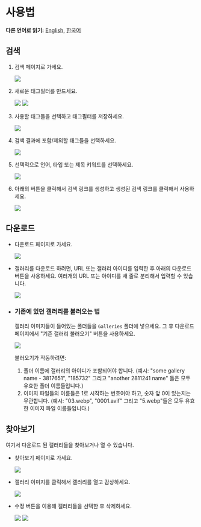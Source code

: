# 사용법

**다른 언어로 읽기:** [English](usage.md), [한국어](usage-ko.md)

## 검색
1. 검색 페이지로 가세요.

    <img src="images/search-1.jpeg">

2. 새로운 태그필터를 만드세요.

    <img src="images/search-2-1.jpeg">
    <img src="images/search-2-2.jpeg">

3. 사용할 태그들을 선택하고 태그필터를 저장하세요.

    <img src="images/search-3.jpeg">

4. 검색 결과에 포함/제외할 태그들을 선택하세요.

    <img src="images/search-4.jpeg">

5. 선택적으로 언어, 타입 또는 제목 키워드를 선택하세요.

    <img src="images/search-5.jpeg">

6. 아래의 버튼을 클릭해서 검색 링크를 생성하고 생성된 검색 링크를 클릭해서 사용하세요.

    <img src="images/search-6.jpeg">

## 다운로드
- 다운로드 페이지로 가세요.

    <img src="images/download-1.jpeg">

- 갤러리를 다운로드 하려면, URL 또는 갤러리 아이디를 입력한 후 아래의 다운로드 버튼을 사용하세요. 여러개의 URL 또는 아이디를 새 줄로 분리해서 입력할 수 있습니다.

    <img src="images/download-2.jpeg">

- ### 기존에 있던 갤러리를 불러오는 법
    갤러리 이미지들이 들어있는 폴더들을 `Galleries` 폴더에 넣으세요. 그 후 다운로드 페이지에서 "기존 갤러리 불러오기" 버튼을 사용하세요.

    <img src="images/download-3.jpeg">

    불러오기가 작동하려면:
    1. 폴더 이름에 갤러리의 아이디가 포함되어야 합니다. (예시: "some gallery name - 3817651", "185732" 그리고 "another 2811241 name" 들은 모두 유효한 폴더 이름들입니다.)
    2. 이미지 파일들의 이름들은 1로 시작하는 번호여야 하고, 숫자 앞 0이 있는지는 무관합니다. (예시: "03.webp", "0001.avif" 그리고 "5.webp"들은 모두 유효한 이미지 파일 이름들입니다.)

## 찾아보기

여기서 다운로드 된 갤러리들을 찾아보거나 열 수 있습니다.

- 찾아보기 페이지로 가세요.

    <img src="images/browse-1.jpeg">

- 갤러리 이미지를 클릭해서 갤러리를 열고 감상하세요.

    <img src="images/browse-2.jpeg">

- 수정 버튼을 이용해 갤러리들을 선택한 후 삭제하세요.

    <img src="images/browse-3-1.jpeg">
    <img src="images/browse-3-2.jpeg">